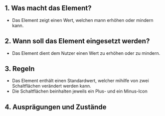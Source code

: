 ## 1. Was macht das Element?
*   Das Element zeigt einen Wert, welchen mann erhöhen oder mindern kann.

## 2. Wann soll das Element eingesetzt werden?
*   Das Element dient dem Nutzer einen Wert zu erhöhen oder zu mindern.

## 3. Regeln
*   Das Element enthält einen Standardwert, welcher mihilfe von zwei Schaltflächen verändert werden kann.
*   Die Schaltflächen beinhalten jeweils ein Plus- und ein Minus-Icon

## 4. Ausprägungen und Zustände
